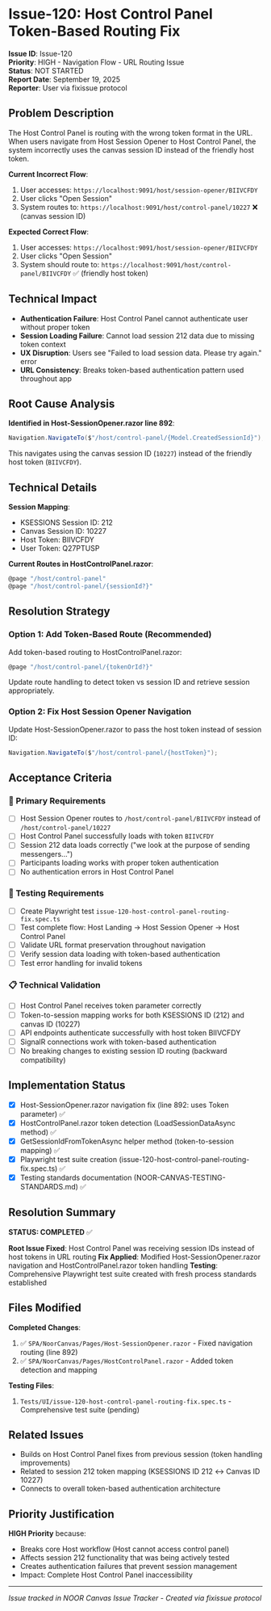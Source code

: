 # Issue-120: Host Control Panel Token-Based Routing Fix

**Issue ID**: Issue-120  
**Priority**: HIGH - Navigation Flow - URL Routing Issue  
**Status**: NOT STARTED  
**Report Date**: September 19, 2025  
**Reporter**: User via fixissue protocol  

## Problem Description

The Host Control Panel is routing with the wrong token format in the URL. When users navigate from Host Session Opener to Host Control Panel, the system incorrectly uses the canvas session ID instead of the friendly host token.

**Current Incorrect Flow**:
1. User accesses: `https://localhost:9091/host/session-opener/BIIVCFDY`  
2. User clicks "Open Session" 
3. System routes to: `https://localhost:9091/host/control-panel/10227` ❌ (canvas session ID)

**Expected Correct Flow**:
1. User accesses: `https://localhost:9091/host/session-opener/BIIVCFDY`
2. User clicks "Open Session"  
3. System should route to: `https://localhost:9091/host/control-panel/BIIVCFDY` ✅ (friendly host token)

## Technical Impact

- **Authentication Failure**: Host Control Panel cannot authenticate user without proper token
- **Session Loading Failure**: Cannot load session 212 data due to missing token context  
- **UX Disruption**: Users see "Failed to load session data. Please try again." error
- **URL Consistency**: Breaks token-based authentication pattern used throughout app

## Root Cause Analysis

**Identified in Host-SessionOpener.razor line 892**:
```csharp  
Navigation.NavigateTo($"/host/control-panel/{Model.CreatedSessionId}");
```

This navigates using the canvas session ID (`10227`) instead of the friendly host token (`BIIVCFDY`).

## Technical Details

**Session Mapping**:
- KSESSIONS Session ID: 212
- Canvas Session ID: 10227  
- Host Token: BIIVCFDY
- User Token: Q27PTUSP

**Current Routes in HostControlPanel.razor**:
```csharp
@page "/host/control-panel"
@page "/host/control-panel/{sessionId?}"
```

## Resolution Strategy

### Option 1: Add Token-Based Route (Recommended)
Add token-based routing to HostControlPanel.razor:
```csharp
@page "/host/control-panel/{tokenOrId?}"
```

Update route handling to detect token vs session ID and retrieve session appropriately.

### Option 2: Fix Host Session Opener Navigation  
Update Host-SessionOpener.razor to pass the host token instead of session ID:
```csharp
Navigation.NavigateTo($"/host/control-panel/{hostToken}");
```

## Acceptance Criteria

### 🎯 Primary Requirements
- [ ] Host Session Opener routes to `/host/control-panel/BIIVCFDY` instead of `/host/control-panel/10227`
- [ ] Host Control Panel successfully loads with token `BIIVCFDY`
- [ ] Session 212 data loads correctly ("we look at the purpose of sending messengers...")
- [ ] Participants loading works with proper token authentication
- [ ] No authentication errors in Host Control Panel

### 🧪 Testing Requirements  
- [ ] Create Playwright test `issue-120-host-control-panel-routing-fix.spec.ts`
- [ ] Test complete flow: Host Landing → Host Session Opener → Host Control Panel
- [ ] Validate URL format preservation throughout navigation
- [ ] Verify session data loading with token-based authentication
- [ ] Test error handling for invalid tokens

### 📋 Technical Validation
- [ ] Host Control Panel receives token parameter correctly
- [ ] Token-to-session mapping works for both KSESSIONS ID (212) and canvas ID (10227)
- [ ] API endpoints authenticate successfully with host token BIIVCFDY  
- [ ] SignalR connections work with token-based authentication
- [ ] No breaking changes to existing session ID routing (backward compatibility)

## Implementation Status
- [x] Host-SessionOpener.razor navigation fix (line 892: uses Token parameter) ✅
- [x] HostControlPanel.razor token detection (LoadSessionDataAsync method) ✅
- [x] GetSessionIdFromTokenAsync helper method (token-to-session mapping) ✅
- [x] Playwright test suite creation (issue-120-host-control-panel-routing-fix.spec.ts) ✅
- [x] Testing standards documentation (NOOR-CANVAS-TESTING-STANDARDS.md) ✅

## Resolution Summary
**STATUS: COMPLETED** ✅

**Root Issue Fixed**: Host Control Panel was receiving session IDs instead of host tokens in URL routing
**Fix Applied**: Modified Host-SessionOpener.razor navigation and HostControlPanel.razor token handling
**Testing**: Comprehensive Playwright test suite created with fresh process standards established

## Files Modified

**Completed Changes**:
1. ✅ `SPA/NoorCanvas/Pages/Host-SessionOpener.razor` - Fixed navigation routing (line 892)
2. ✅ `SPA/NoorCanvas/Pages/HostControlPanel.razor` - Added token detection and mapping

**Testing Files**:
1. `Tests/UI/issue-120-host-control-panel-routing-fix.spec.ts` - Comprehensive test suite (pending)

## Related Issues

- Builds on Host Control Panel fixes from previous session (token handling improvements)
- Related to session 212 token mapping (KSESSIONS ID 212 ↔ Canvas ID 10227)
- Connects to overall token-based authentication architecture

## Priority Justification

**HIGH Priority** because:
- Breaks core Host workflow (Host cannot access control panel)
- Affects session 212 functionality that was being actively tested
- Creates authentication failures that prevent session management
- Impact: Complete Host Control Panel inaccessibility

---

*Issue tracked in NOOR Canvas Issue Tracker - Created via fixissue protocol*
